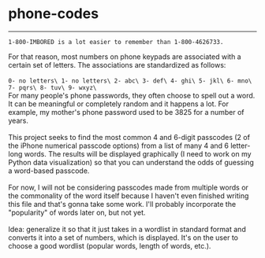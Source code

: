 # phone-codes
---
	1-800-IMBORED is a lot easier to remember than 1-800-4626733.
For that reason, most numbers on phone keypads are associated
with a certain set of letters. The associations are standardized
as follows:\
\
`0- no letters\
1- no letters\
2- abc\
3- def\
4- ghi\
5- jkl\
6- mno\
7- pqrs\
8- tuv\
9- wxyz\`
\
For many people's phone passwords, they often choose to spell out
a word. It can be meaningful or completely random and it happens a lot.
For example, my mother's phone password used to be 3825 for a number
of years.\
\
This project seeks to find the most common 4 and 6-digit passcodes
(2 of the iPhone numerical passcode options) from a list of many 4
and 6 letter-long words. The results will be displayed graphically
(I need to work on my Python data visualization) so that you can
understand the odds of guessing a word-based passcode.\
\
For now, I will not be considering passcodes made from multiple words
or the commonality of the word itself because I haven't even finished
writing this file and that's gonna take some work. I'll probably incorporate
the "popularity" of words later on, but not yet.\
\
Idea: generalize it so that it just takes in a wordlist in standard format
and converts it into a set of numbers, which is displayed. It's on the user
to choose a good wordlist (popular words, length of words, etc.).
